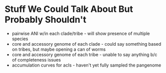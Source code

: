 # Stuff We Could Talk About But Probably Shouldn't
* pairwise ANI w/in each clade/tribe - will show presence of multiple species
* core and accessory genome of each clade - could say something based on tribes, but maybe opening a can of worms
* core and accessory genome of each tribe - unable to say anything b/c of completeness issues
* accumulation curves for acIs - haven't yet fully sampled the pangenome
